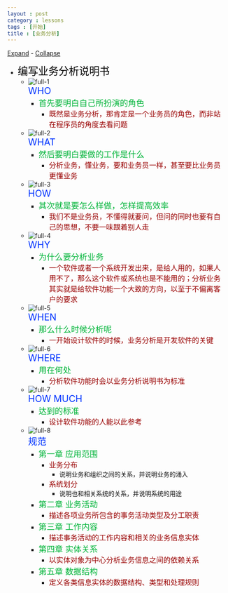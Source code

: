 ```yaml
---
layout : post
category : lessons
tags : [开始]
title : [业务分析]
---
```


<div class="basetop"><a href="#" onclick="expandAll(document.getElementById('base'))">Expand</a> -
<a href="#" onclick="collapseAll(document.getElementById('base'))">Collapse</a></div><div id="base" class="basetext"><ul>
	<li class="col" id="FMID_1235535840FM"><div class="nodecontent" style="color:#000000;font-size:167%;">编写业务分析说明书</div>
		<ul class="subexp">
	<li class="col" id="FMID_845744109FM"><img src="业务分析.html_files/icons/full-1.png" alt="full-1"/> <div class="nodecontent" style="color:#0033ff;font-size:150%;">WHO</div>
		<ul class="subexp">
	<li class="col" id="FMID_1979666664FM"><div class="nodecontent" style="color:#00b439;font-size:133%;">首先要明白自己所扮演的角色</div>
		<ul class="subexp">
	<li class="basic" id="FMID_787603377FM"><div class="nodecontent" style="color:#990000;font-size:117%;">既然是业务分析，那肯定是一个业务员的角色，而非站在程序员的角度去看问题</div></li></ul></li></ul></li>
	<li class="col" id="FMID_1592803353FM"><img src="业务分析.html_files/icons/full-2.png" alt="full-2"/> <div class="nodecontent" style="color:#0033ff;font-size:150%;">WHAT</div>
		<ul class="subexp">
	<li class="col" id="FMID_30207111FM"><div class="nodecontent" style="color:#00b439;font-size:133%;">然后要明白要做的工作是什么</div>
		<ul class="subexp">
	<li class="basic" id="FMID_1830078251FM"><div class="nodecontent" style="color:#990000;font-size:117%;">分析业务，懂业务，要和业务员一样，甚至要比业务员更懂业务</div></li></ul></li></ul></li>
	<li class="col" id="FMID_1309128790FM"><img src="业务分析.html_files/icons/full-3.png" alt="full-3"/> <div class="nodecontent" style="color:#0033ff;font-size:150%;">HOW</div>
		<ul class="subexp">
	<li class="col" id="FMID_959683774FM"><div class="nodecontent" style="color:#00b439;font-size:133%;">其次就是要怎么样做，怎样提高效率</div>
		<ul class="subexp">
	<li class="basic" id="FMID_793373361FM"><div class="nodecontent" style="color:#990000;font-size:117%;">我们不是业务员，不懂得就要问，但问的同时也要有自己的思想，不要一味跟着别人走</div></li></ul></li></ul></li>
	<li class="col" id="FMID_1079586830FM"><img src="业务分析.html_files/icons/full-4.png" alt="full-4"/> <div class="nodecontent" style="color:#0033ff;font-size:150%;">WHY</div>
		<ul class="subexp">
	<li class="col" id="FMID_986278415FM"><div class="nodecontent" style="color:#00b439;font-size:133%;">为什么要分析业务</div>
		<ul class="subexp">
	<li class="basic" id="FMID_1814127945FM"><div class="nodecontent" style="color:#990000;font-size:117%;">一个软件或者一个系统开发出来，是给人用的，如果人用不了，那么这个软件或系统也是不能用的；分析业务其实就是给软件功能一个大致的方向，以至于不偏离客户的要求</div></li></ul></li></ul></li>
	<li class="col" id="FMID_1100594654FM"><img src="业务分析.html_files/icons/full-5.png" alt="full-5"/> <div class="nodecontent" style="color:#0033ff;font-size:150%;">WHEN</div>
		<ul class="subexp">
	<li class="col" id="FMID_1227468302FM"><div class="nodecontent" style="color:#00b439;font-size:133%;">那么什么时候分析呢</div>
		<ul class="subexp">
	<li class="basic" id="FMID_1895862091FM"><div class="nodecontent" style="color:#990000;font-size:117%;">一开始设计软件的时候，业务分析是开发软件的关键</div></li></ul></li></ul></li>
	<li class="col" id="FMID_86658018FM"><img src="业务分析.html_files/icons/full-6.png" alt="full-6"/> <div class="nodecontent" style="color:#0033ff;font-size:150%;">WHERE</div>
		<ul class="subexp">
	<li class="col" id="FMID_767167453FM"><div class="nodecontent" style="color:#00b439;font-size:133%;">用在何处</div>
		<ul class="subexp">
	<li class="basic" id="FMID_1246731878FM"><div class="nodecontent" style="color:#990000;font-size:117%;">分析软件功能时会以业务分析说明书为标准</div></li></ul></li></ul></li>
	<li class="col" id="FMID_876278564FM"><img src="业务分析.html_files/icons/full-7.png" alt="full-7"/> <div class="nodecontent" style="color:#0033ff;font-size:150%;">HOW MUCH</div>
		<ul class="subexp">
	<li class="col" id="FMID_444380804FM"><div class="nodecontent" style="color:#00b439;font-size:133%;">达到的标准</div>
		<ul class="subexp">
	<li class="basic" id="FMID_301891430FM"><div class="nodecontent" style="color:#990000;font-size:117%;">设计软件功能的人能以此参考</div></li></ul></li></ul></li>
	<li class="col" id="FMID_1471084445FM"><img src="业务分析.html_files/icons/full-8.png" alt="full-8"/> <div class="nodecontent" style="color:#0033ff;font-size:150%;">规范</div>
		<ul class="subexp">
	<li class="col" id="FMID_952601065FM"><div class="nodecontent" style="color:#00b439;font-size:133%;">第一章 应用范围</div>
		<ul class="subexp">
	<li class="col" id="FMID_1197859307FM"><div class="nodecontent" style="color:#990000;font-size:117%;">业务分布</div>
		<ul class="subexp">
	<li class="basic" id="FMID_841758822FM"><div class="nodecontent" style="color:#111111;">说明业务和组织之间的关系，并说明业务的涌入</div></li></ul></li>
	<li class="col" id="FMID_506315516FM"><div class="nodecontent" style="color:#990000;font-size:117%;">系统划分</div>
		<ul class="subexp">
	<li class="basic" id="FMID_1660706342FM"><div class="nodecontent" style="color:#111111;">说明也和相关系统的关系，并说明系统的用途</div></li></ul></li></ul></li>
	<li class="col" id="FMID_1824742888FM"><div class="nodecontent" style="color:#00b439;font-size:133%;">第二章 业务活动</div>
		<ul class="subexp">
	<li class="basic" id="FMID_186607324FM"><div class="nodecontent" style="color:#990000;font-size:117%;">描述各项业务所包含的事务活动类型及分工职责</div></li></ul></li>
	<li class="col" id="FMID_1058963047FM"><div class="nodecontent" style="color:#00b439;font-size:133%;">第三章 工作内容</div>
		<ul class="subexp">
	<li class="basic" id="FMID_142657649FM"><div class="nodecontent" style="color:#990000;font-size:117%;">描述事务活动的工作内容和相关的业务信息实体</div></li></ul></li>
	<li class="col" id="FMID_1075570454FM"><div class="nodecontent" style="color:#00b439;font-size:133%;">第四章 实体关系</div>
		<ul class="subexp">
	<li class="basic" id="FMID_1993321186FM"><div class="nodecontent" style="color:#990000;font-size:117%;">以实体对象为中心分析业务信息之间的依赖关系</div></li></ul></li>
	<li class="col" id="FMID_142043156FM"><div class="nodecontent" style="color:#00b439;font-size:133%;">第五章 数据结构</div>
		<ul class="subexp">
	<li class="basic" id="FMID_298142515FM"><div class="nodecontent" style="color:#990000;font-size:117%;">定义各类信息实体的数据结构、类型和处理规则</div></li></ul></li></ul></li></ul></li></ul></div>